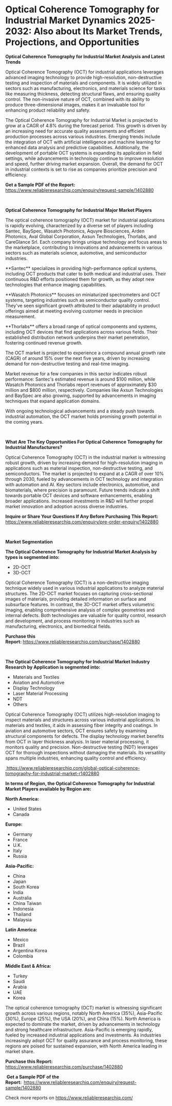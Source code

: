 <p><h1>Optical Coherence Tomography for Industrial Market Dynamics 2025-2032: Also about Its Market Trends, Projections, and Opportunities</h1></p><p><strong>Optical Coherence Tomography for Industrial Market Analysis and Latest Trends</strong></p>
<p><p>Optical Coherence Tomography (OCT) for industrial applications leverages advanced imaging technology to provide high-resolution, non-destructive testing and inspection of materials and components. It is widely utilized in sectors such as manufacturing, electronics, and materials science for tasks like measuring thickness, detecting structural flaws, and ensuring quality control. The non-invasive nature of OCT, combined with its ability to produce three-dimensional images, makes it an invaluable tool for enhancing product reliability and safety.</p><p>The Optical Coherence Tomography for Industrial Market is projected to grow at a CAGR of 4.8% during the forecast period. This growth is driven by an increasing need for accurate quality assessments and efficient production processes across various industries. Emerging trends include the integration of OCT with artificial intelligence and machine learning for enhanced data analysis and predictive capabilities. Additionally, the development of portable OCT systems is expanding its application in field settings, while advancements in technology continue to improve resolution and speed, further driving market expansion. Overall, the demand for OCT in industrial contexts is set to rise as companies prioritize precision and efficiency.</p></p>
<p><strong>Get a Sample PDF of the Report:&nbsp;</strong> <a href="https://www.reliableresearchiq.com/enquiry/request-sample/1402880?utm_campaign=1137&utm_medium=2&utm_source=Github&utm_content=ia&utm_term=12012025&utm_id=optical-coherence-tomography-for-industrial">https://www.reliableresearchiq.com/enquiry/request-sample/1402880</a></p>
<p>&nbsp;</p>
<p><strong>Optical Coherence Tomography for Industrial Major Market Players</strong></p>
<p><p>The optical coherence tomography (OCT) market for industrial applications is rapidly evolving, characterized by a diverse set of players including Santec, BaySpec, Wasatch Photonics, Aquyre Biosciences, Arden Photonics, Aval Global Corporation, Axsun Technologies, Thorlabs, and CareGlance Srl. Each company brings unique technology and focus areas to the marketplace, contributing to innovations and advancements in various sectors such as materials science, automotive, and semiconductor industries.</p><p>**Santec** specializes in providing high-performance optical systems, including OCT products that cater to both medical and industrial uses. Their continuous R&D efforts positioned them for growth, as they adopt new technologies that enhance imaging capabilities. </p><p>**Wasatch Photonics** focuses on miniaturized spectrometers and OCT systems, targeting industries such as semiconductor quality control. They've seen significant growth attributed to their adaptability in product offerings aimed at meeting evolving customer needs in precision measurement.</p><p>**Thorlabs** offers a broad range of optical components and systems, including OCT devices that find applications across various fields. Their established distribution network underpins their market penetration, fostering continued revenue growth.</p><p>The OCT market is projected to experience a compound annual growth rate (CAGR) of around 15% over the next five years, driven by increasing demand for non-destructive testing and real-time imaging.</p><p>Market revenue for a few companies in this sector indicates robust performance: Santec's estimated revenue is around $100 million, while Wasatch Photonics and Thorlabs report revenues of approximately $30 million and $800 million, respectively. Companies like Axsun Technologies and BaySpec are also growing, supported by advancements in imaging techniques that expand application domains.</p><p>With ongoing technological advancements and a steady push towards industrial automation, the OCT market holds promising growth potential in the coming years.</p></p>
<p>&nbsp;</p>
<p><strong>What Are The Key Opportunities For Optical Coherence Tomography for Industrial Manufacturers?</strong></p>
<p><p>Optical Coherence Tomography (OCT) in the industrial market is witnessing robust growth, driven by increasing demand for high-resolution imaging in applications such as material inspection, non-destructive testing, and semiconductors. The market is projected to expand at a CAGR of over 10% through 2030, fueled by advancements in OCT technology and integration with automation and AI. Key sectors include electronics, automotive, and biomaterials, where precision is paramount. Future trends indicate a shift towards portable OCT devices and software enhancements, enabling broader applications. Increased investments in R&D will further propel market innovation and adoption across diverse industries.</p></p>
<p><strong>Inquire or Share Your Questions If Any Before Purchasing This Report:</strong> <a href="https://www.reliableresearchiq.com/enquiry/pre-order-enquiry/1402880?utm_campaign=1137&utm_medium=2&utm_source=Github&utm_content=ia&utm_term=12012025&utm_id=optical-coherence-tomography-for-industrial">https://www.reliableresearchiq.com/enquiry/pre-order-enquiry/1402880</a></p>
<p>&nbsp;</p>
<p><strong>Market Segmentation</strong></p>
<p><strong>The Optical Coherence Tomography for Industrial Market Analysis by types is segmented into:</strong></p>
<p><ul><li>2D-OCT</li><li>3D-OCT</li></ul></p>
<p><p>Optical Coherence Tomography (OCT) is a non-destructive imaging technique widely used in various industrial applications to analyze material structures. The 2D-OCT market focuses on capturing cross-sectional images of materials, providing detailed information on surface and subsurface features. In contrast, the 3D-OCT market offers volumetric imaging, enabling comprehensive analysis of complex geometries and internal defects. Both technologies are valuable for quality control, research and development, and process monitoring in industries such as manufacturing, electronics, and biomedical fields.</p></p>
<p><strong>Purchase this Report:&nbsp;</strong><a href="https://www.reliableresearchiq.com/purchase/1402880?utm_campaign=1137&utm_medium=2&utm_source=Github&utm_content=ia&utm_term=12012025&utm_id=optical-coherence-tomography-for-industrial">https://www.reliableresearchiq.com/purchase/1402880</a></p>
<p>&nbsp;</p>
<p><strong>The Optical Coherence Tomography for Industrial Market Industry Research by Application is segmented into:</strong></p>
<p><ul><li>Materials and Textiles</li><li>Aviation and Automotive</li><li>Display Technology</li><li>Laser Material Processing</li><li>NDT</li><li>Others</li></ul></p>
<p><p>Optical Coherence Tomography (OCT) utilizes high-resolution imaging to inspect materials and structures across various industrial applications. In materials and textiles, it aids in assessing fiber integrity and coatings. In aviation and automotive sectors, OCT ensures safety by examining structural components for defects. The display technology market benefits from OCT in layer thickness analysis. In laser material processing, it monitors quality and precision. Non-destructive testing (NDT) leverages OCT for thorough inspections without damaging the materials. Its versatility spans multiple industries, enhancing quality control and efficiency.</p></p>
<p><a href="https://www.reliableresearchiq.com/global-optical-coherence-tomography-for-industrial-market-r1402880?utm_campaign=1137&utm_medium=2&utm_source=Github&utm_content=ia&utm_term=12012025&utm_id=optical-coherence-tomography-for-industrial">&nbsp;https://www.reliableresearchiq.com/global-optical-coherence-tomography-for-industrial-market-r1402880</a></p>
<p><strong>In terms of Region, the Optical Coherence Tomography for Industrial Market Players available by Region are:</strong></p>
<p>
    <p> <strong> North America: </strong>
        <ul>
            <li>United States</li>
            <li>Canada</li>
        </ul>
        </p> 
    <p> <strong> Europe: </strong>
        <ul>
            <li>Germany</li>
            <li>France</li>
            <li>U.K.</li>
            <li>Italy</li>
            <li>Russia</li>
        </ul>
        </p> 
    <p> <strong> Asia-Pacific: </strong>
        <ul>
            <li>China</li>
            <li>Japan</li>
            <li>South Korea</li>
            <li>India</li>
            <li>Australia</li>
            <li>China Taiwan</li>
            <li>Indonesia</li>
            <li>Thailand</li>
            <li>Malaysia</li>
        </ul>
        </p> 
    <p> <strong> Latin America: </strong>
        <ul>
            <li>Mexico</li>
            <li>Brazil</li>
            <li>Argentina Korea</li>
            <li>Colombia</li>
        </ul>
        </p> 
    <p> <strong> Middle East & Africa: </strong>
        <ul>
            <li>Turkey</li>
            <li>Saudi</li>
            <li>Arabia</li>
            <li>UAE</li>
            <li>Korea</li>
        </ul>
    </p>
    </p>
<p><p>The optical coherence tomography (OCT) market is witnessing significant growth across various regions, notably North America (35%), Asia-Pacific (30%), Europe (25%), the USA (20%), and China (15%). North America is expected to dominate the market, driven by advancements in technology and strong healthcare infrastructure. Asia-Pacific is emerging rapidly, fueled by increased industrial applications and investments. As industries increasingly adopt OCT for quality assurance and process monitoring, these regions are poised for sustained expansion, with North America leading in market share.</p></p>
<p><strong>Purchase this Report: </strong><a href="https://www.reliableresearchiq.com/purchase/1402880?utm_campaign=1137&utm_medium=2&utm_source=Github&utm_content=ia&utm_term=12012025&utm_id=optical-coherence-tomography-for-industrial">https://www.reliableresearchiq.com/purchase/1402880</a></p>
<p>&nbsp;<strong>Get a Sample PDF of the Report:&nbsp;&nbsp;</strong><a href="https://www.reliableresearchiq.com/enquiry/request-sample/1402880?utm_campaign=1137&utm_medium=2&utm_source=Github&utm_content=ia&utm_term=12012025&utm_id=optical-coherence-tomography-for-industrial">https://www.reliableresearchiq.com/enquiry/request-sample/1402880</a></p>
<p><strong></strong></p>
<p>Check more reports on <a href="https://www.reliableresearchiq.com/?utm_campaign=1137&utm_medium=2&utm_source=Github&utm_content=ia&utm_term=12012025&utm_id=optical-coherence-tomography-for-industrial">https://www.reliableresearchiq.com/</a></p>